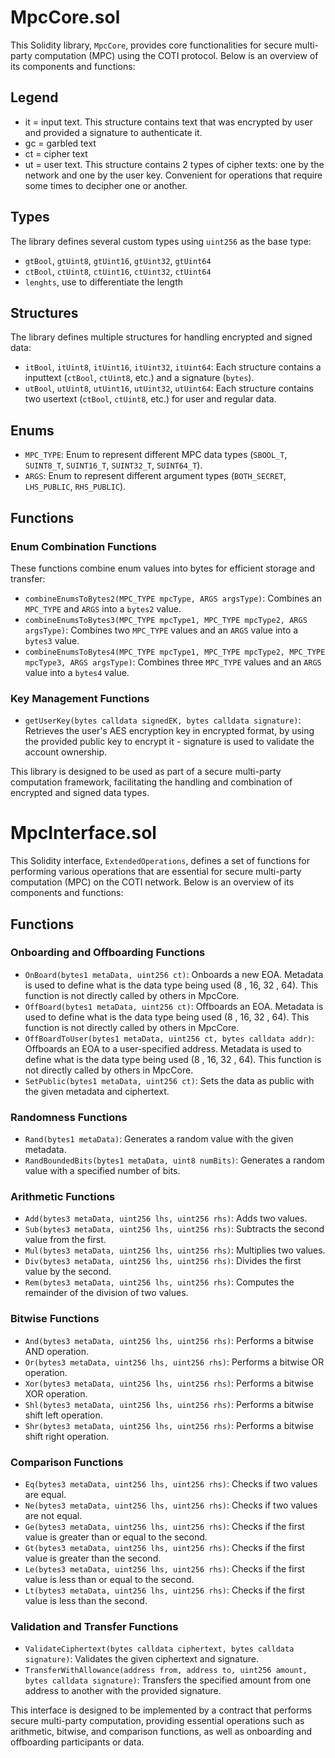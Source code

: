# MpcCore.sol

This Solidity library, `MpcCore`, provides core functionalities for secure multi-party computation (MPC) using the COTI protocol. Below is an overview of its components and functions:

## Legend

- it = input text. This structure contains text that was encrypted by user and provided a signature to authenticate it.
- gc = garbled text
- ct = cipher text
- ut = user text. This structure  contains 2 types of cipher texts: one by the network and one by the user key. Convenient for operations that require some times to decipher one or another.

## Types
The library defines several custom types using `uint256` as the base type:
- `gtBool`, `gtUint8`, `gtUint16`, `gtUint32`, `gtUint64`
- `ctBool`, `ctUint8`, `ctUint16`, `ctUint32`, `ctUint64`
- `lenghts`, use to differentiate the length

## Structures
The library defines multiple structures for handling encrypted and signed data:
- `itBool`, `itUint8`, `itUint16`, `itUint32`, `itUint64`: Each structure contains a inputtext (`ctBool`, `ctUint8`, etc.) and a signature (`bytes`).
- `utBool`, `utUint8`, `utUint16`, `utUint32`, `utUint64`: Each structure contains two usertext (`ctBool`, `ctUint8`, etc.) for user and regular data.

## Enums
- `MPC_TYPE`: Enum to represent different MPC data types (`SBOOL_T`, `SUINT8_T`, `SUINT16_T`, `SUINT32_T`, `SUINT64_T`).
- `ARGS`: Enum to represent different argument types (`BOTH_SECRET`, `LHS_PUBLIC`, `RHS_PUBLIC`).

## Functions
### Enum Combination Functions
These functions combine enum values into bytes for efficient storage and transfer:
- `combineEnumsToBytes2(MPC_TYPE mpcType, ARGS argsType)`: Combines an `MPC_TYPE` and `ARGS` into a `bytes2` value.
- `combineEnumsToBytes3(MPC_TYPE mpcType1, MPC_TYPE mpcType2, ARGS argsType)`: Combines two `MPC_TYPE` values and an `ARGS` value into a `bytes3` value.
- `combineEnumsToBytes4(MPC_TYPE mpcType1, MPC_TYPE mpcType2, MPC_TYPE mpcType3, ARGS argsType)`: Combines three `MPC_TYPE` values and an `ARGS` value into a `bytes4` value.

### Key Management Functions
- `getUserKey(bytes calldata signedEK, bytes calldata signature)`: Retrieves the user's AES encryption key in encrypted format, by using the provided public key to encrypt it - signature is used to validate the account ownership.

This library is designed to be used as part of a secure multi-party computation framework, facilitating the handling and combination of encrypted and signed data types.

# MpcInterface.sol

This Solidity interface, `ExtendedOperations`, defines a set of functions for performing various operations that are essential for secure multi-party computation (MPC) on the COTI network. Below is an overview of its components and functions:

## Functions

### Onboarding and Offboarding Functions
- `OnBoard(bytes1 metaData, uint256 ct)`: Onboards a new EOA. Metadata is used to define what is the data type being used (8 , 16, 32 , 64). This function is not directly called by others in MpcCore.
- `OffBoard(bytes1 metaData, uint256 ct)`: Offboards an EOA. Metadata is used to define what is the data type being used (8 , 16, 32 , 64). This function is not directly called by others in MpcCore.
- `OffBoardToUser(bytes1 metaData, uint256 ct, bytes calldata addr)`: Offboards an EOA to a user-specified address. Metadata is used to define what is the data type being used (8 , 16, 32 , 64). This function is not directly called by others in MpcCore.
- `SetPublic(bytes1 metaData, uint256 ct)`: Sets the data as public with the given metadata and ciphertext.

### Randomness Functions
- `Rand(bytes1 metaData)`: Generates a random value with the given metadata.
- `RandBoundedBits(bytes1 metaData, uint8 numBits)`: Generates a random value with a specified number of bits.

### Arithmetic Functions
- `Add(bytes3 metaData, uint256 lhs, uint256 rhs)`: Adds two values.
- `Sub(bytes3 metaData, uint256 lhs, uint256 rhs)`: Subtracts the second value from the first.
- `Mul(bytes3 metaData, uint256 lhs, uint256 rhs)`: Multiplies two values.
- `Div(bytes3 metaData, uint256 lhs, uint256 rhs)`: Divides the first value by the second.
- `Rem(bytes3 metaData, uint256 lhs, uint256 rhs)`: Computes the remainder of the division of two values.

### Bitwise Functions
- `And(bytes3 metaData, uint256 lhs, uint256 rhs)`: Performs a bitwise AND operation.
- `Or(bytes3 metaData, uint256 lhs, uint256 rhs)`: Performs a bitwise OR operation.
- `Xor(bytes3 metaData, uint256 lhs, uint256 rhs)`: Performs a bitwise XOR operation.
- `Shl(bytes3 metaData, uint256 lhs, uint256 rhs)`: Performs a bitwise shift left operation.
- `Shr(bytes3 metaData, uint256 lhs, uint256 rhs)`: Performs a bitwise shift right operation.

### Comparison Functions
- `Eq(bytes3 metaData, uint256 lhs, uint256 rhs)`: Checks if two values are equal.
- `Ne(bytes3 metaData, uint256 lhs, uint256 rhs)`: Checks if two values are not equal.
- `Ge(bytes3 metaData, uint256 lhs, uint256 rhs)`: Checks if the first value is greater than or equal to the second.
- `Gt(bytes3 metaData, uint256 lhs, uint256 rhs)`: Checks if the first value is greater than the second.
- `Le(bytes3 metaData, uint256 lhs, uint256 rhs)`: Checks if the first value is less than or equal to the second.
- `Lt(bytes3 metaData, uint256 lhs, uint256 rhs)`: Checks if the first value is less than the second.

### Validation and Transfer Functions
- `ValidateCiphertext(bytes calldata ciphertext, bytes calldata signature)`: Validates the given ciphertext and signature.
- `TransferWithAllowance(address from, address to, uint256 amount, bytes calldata signature)`: Transfers the specified amount from one address to another with the provided signature.

This interface is designed to be implemented by a contract that performs secure multi-party computation, providing essential operations such as arithmetic, bitwise, and comparison functions, as well as onboarding and offboarding participants or data.

